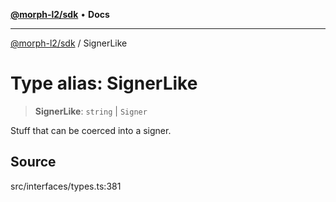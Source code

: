 [**@morph-l2/sdk**](../README.md) • **Docs**

***

[@morph-l2/sdk](../globals.md) / SignerLike

# Type alias: SignerLike

> **SignerLike**: `string` \| `Signer`

Stuff that can be coerced into a signer.

## Source

src/interfaces/types.ts:381
